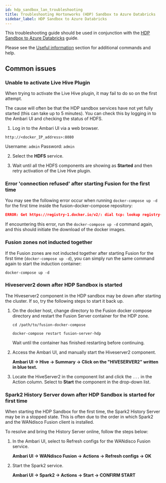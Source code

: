 ```yaml
---
id: hdp_sandbox_lan_troubleshooting
title: Troubleshooting Hortonworks (HDP) Sandbox to Azure Databricks
sidebar_label: HDP Sandbox to Azure Databricks
---
```


This troubleshooting guide should be used in conjunction with the [HDP Sandbox to Azure Databricks](https://wandisco.github.io/wandisco-documentation/docs/quickstarts/installation/hdp_sandbox_lhv_client-adlsg2_lan) guide.

Please see the [Useful information](https://wandisco.github.io/wandisco-documentation/docs/quickstarts/troubleshooting/useful_info) section for additional commands and help.

## Common issues

### Unable to activate Live Hive Plugin

When trying to activate the Live Hive plugin, it may fail to do so on the first attempt.

The cause will often be that the HDP sandbox services have not yet fully started (this can take up to 5 minutes). You can check this by logging in to the Ambari UI and checking the status of HDFS.

1. Log in to the Ambari UI via a web browser.

`http://<docker_IP_address>:8080`

Username: `admin`
Password: `admin`

2. Select the **HDFS** service.

3. Wait until all the HDFS components are showing as **Started** and then retry activation of the Live Hive plugin.

### Error 'connection refused' after starting Fusion for the first time

You may see the following error occur when running `docker-compose up -d` for the first time inside the fusion-docker-compose repository:

```json
ERROR: Get https://registry-1.docker.io/v2/: dial tcp: lookup registry-1.docker.io on [::1]:53: read udp [::1]:52155->[::1]:53: read: connection refused
```

If encountering this error, run the `docker-compose up -d` command again, and this should initiate the download of the docker images.

### Fusion zones not inducted together

[//]: <DAP-136 workaround>

If the Fusion zones are not inducted together after starting Fusion for the first time (`docker-compose up -d`), you can simply run the same command again to start the induction container:

`docker-compose up -d`

### Hiveserver2 down after HDP Sandbox is started

The Hiveserver2 component in the HDP sandbox may be down after starting the cluster. If so, try the following steps to start it back up.

1. On the docker host, change directory to the Fusion docker compose directory and restart the Fusion Server container for the HDP zone.

   `cd /path/to/fusion-docker-compose`

   `docker-compose restart fusion-server-hdp`

   Wait until the container has finished restarting before continuing.

2. Access the Ambari UI, and manually start the Hiveserver2 component.

   **Ambari UI -> Hive -> Summary -> Click on the "HIVESERVER2" written in blue text.**

3. Locate the HiveServer2 in the component list and click the `...` in the Action column. Select to **Start** the component in the drop-down list.

### Spark2 History Server down after HDP Sandbox is started for first time

When starting the HDP Sandbox for the first time, the Spark2 History Server may be in a stopped state. This is often due to the order in which Spark2 and the WANdisco Fusion client is installed.

To resolve and bring the History Server online, follow the steps below:

1. In the Ambari UI, select to Refresh configs for the WANdisco Fusion service.

   **Ambari UI -> WANdisco Fusion -> Actions -> Refresh configs -> OK**

2. Start the Spark2 service.

   **Ambari UI -> Spark2 -> Actions -> Start -> CONFIRM START**
